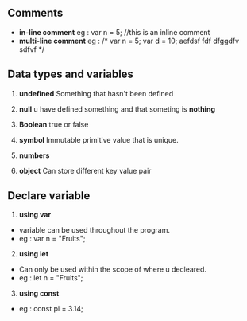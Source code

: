 ## **Comments**
- **in-line comment**
        eg : var n = 5; //this is an inline comment
- **multi-line comment**
        eg : /*
            var n = 5;
            var d = 10;
            aefdsf
            fdf
            dfggdfv
            sdfvf
            */
## **Data types and variables**
1) **undefined**
        Something that hasn't been defined
    
2) **null**
        u have defined something and that someting is **nothing**

3) **Boolean**
        true or false

4) **symbol**
        Immutable primitive value that is unique.
    
 5) **numbers**

6) **object**
        Can store different key value pair

## **Declare variable**
1) **using var** 
* variable can be used throughout the program.
* eg : var n = "Fruits";

2) **using let**
* Can only be used within the scope of where u decleared.
* eg : let n = "Fruits";

3) **using const**
* eg :  const pi = 3.14;
